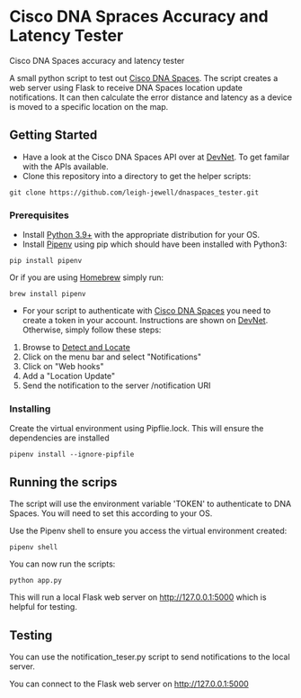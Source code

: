 # Cisco DNA Spraces Accuracy and Latency Tester
Cisco DNA Spaces accuracy and latency tester

A small python script to test out  [Cisco DNA Spaces](https://dnaspaces.io). The script creates a web server
using Flask to receive DNA Spaces location update notifications. It can then calculate the error distance and latency
as a device is moved to a specific location on the map.

## Getting Started
* Have a look at the Cisco DNA Spaces API over at [DevNet](https://developer.cisco.com/docs/dna-spaces/#!dna-spaces-location-cloud-api).
To get familar with the APIs available.
* Clone this repository into a directory to get the helper scripts:
```
git clone https://github.com/leigh-jewell/dnaspaces_tester.git
```
### Prerequisites

* Install [Python 3.9+](https://www.python.org/downloads/) with the appropriate distribution for your OS.
* Install [Pipenv](https://pipenv-fork.readthedocs.io/en/latest/) using pip which should have been installed with Python3:
```
pip install pipenv
```
Or if you are using [Homebrew](https://brew.sh/) simply run:
```
brew install pipenv
```

* For your script to authenticate with [Cisco DNA Spaces](https://dnaspaces.io) you need to create a token in your account.
Instructions are shown on [DevNet](https://developer.cisco.com/docs/dna-spaces/#!getting-started). Otherwise, simply follow these steps: 
1. Browse to [Detect and Locate](https://dnaspaces.io/locate/) 
2. Click on the menu bar and select "Notifications"
3. Click on "Web hooks"
4. Add a "Location Update"
5. Send the notification to the server /notification URI

### Installing

Create the virtual environment using Pipflie.lock. This will ensure the dependencies are installed

```
pipenv install --ignore-pipfile
```

## Running the scrips

The script will use the environment variable 'TOKEN' to authenticate to DNA Spaces. You will need to set this according
to your OS.

Use the Pipenv shell to ensure you access the virtual environment created:
```
pipenv shell
```

You can now run the scripts:

```
python app.py
```
This will run a local Flask web server on http://127.0.0.1:5000 which is helpful for testing.

## Testing

You can use the notification_teser.py script to send notifications to the local server.

You can connect to the Flask web server on http://127.0.0.1:5000